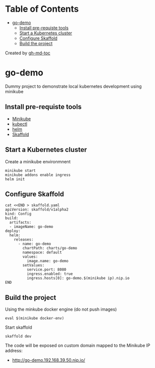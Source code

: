 Table of Contents
=================

   * [go-demo](#go-demo)
      * [Install pre-requiste tools](#install-pre-requiste-tools)
      * [Start a Kubernetes cluster](#start-a-kubernetes-cluster)
      * [Configure Skaffold](#configure-skaffold)
      * [Build the project](#build-the-project)

Created by [gh-md-toc](https://github.com/ekalinin/github-markdown-toc)

# go-demo

Dummy project to demonstrate local kubernetes development using minikube

## Install pre-requiste tools

- [Minikube](https://kubernetes.io/docs/tasks/tools/install-minikube/)
- [kubectl](https://kubernetes.io/docs/tasks/tools/install-kubectl/)
- [helm](https://docs.helm.sh/using_helm/#installing-helm)
- [Skaffold](https://github.com/GoogleContainerTools/skaffold#installation)

## Start a Kubernetes cluster

Create a minikube environmnent 

```
minikube start
minikube addons enable ingress
helm init
```

## Configure Skaffold

```
cat <<END > skaffold.yaml
apiVersion: skaffold/v1alpha2
kind: Config
build:
  artifacts:
  - imageName: go-demo
deploy:
  helm:
    releases:
      - name: go-demo
        chartPath: charts/go-demo
        namespace: default
        values:
          image.name: go-demo
        setValues:
          service.port: 8080
          ingress.enabled: true
          ingress.hosts[0]: go-demo.$(minikube ip).nip.io
END
```

## Build the project

Using the minkube docker engine (do not push images)

```
eval $(minikube docker-env)
```

Start skaffold

```
skaffold dev
```

The code will be exposed on custom domain mapped to the Minikube IP address:

- http://go-demo.192.168.39.50.nip.io/


